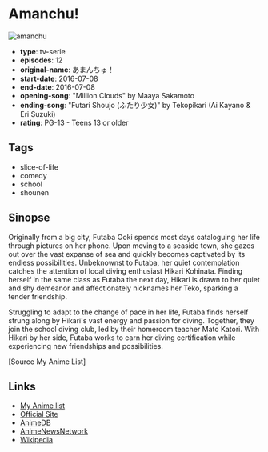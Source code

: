 # Amanchu!

![amanchu](https://cdn.myanimelist.net/images/anime/6/80810.jpg)

-   **type**: tv-serie
-   **episodes**: 12
-   **original-name**: あまんちゅ！
-   **start-date**: 2016-07-08
-   **end-date**: 2016-07-08
-   **opening-song**: "Million Clouds" by Maaya Sakamoto
-   **ending-song**: "Futari Shoujo (ふたり少女)" by Tekopikari (Ai Kayano & Eri Suzuki)
-   **rating**: PG-13 - Teens 13 or older

## Tags

-   slice-of-life
-   comedy
-   school
-   shounen

## Sinopse

Originally from a big city, Futaba Ooki spends most days cataloguing her life through pictures on her phone. Upon moving to a seaside town, she gazes out over the vast expanse of sea and quickly becomes captivated by its endless possibilities. Unbeknownst to Futaba, her quiet contemplation catches the attention of local diving enthusiast Hikari Kohinata. Finding herself in the same class as Futaba the next day, Hikari is drawn to her quiet and shy demeanor and affectionately nicknames her Teko, sparking a tender friendship.

Struggling to adapt to the change of pace in her life, Futaba finds herself strung along by Hikari's vast energy and passion for diving. Together, they join the school diving club, led by their homeroom teacher Mato Katori. With Hikari by her side, Futaba works to earn her diving certification while experiencing new friendships and possibilities.

[Source My Anime List]

## Links

-   [My Anime list](https://myanimelist.net/anime/31771/Amanchu)
-   [Official Site](http://www.amanchu-anime.com/)
-   [AnimeDB](http://anidb.info/perl-bin/animedb.pl?show=anime&aid=11683)
-   [AnimeNewsNetwork](http://www.animenewsnetwork.com/encyclopedia/anime.php?id=17700)
-   [Wikipedia](http://ja.wikipedia.org/wiki/%E3%81%82%E3%81%BE%E3%82%93%E3%81%A1%E3%82%85!)
